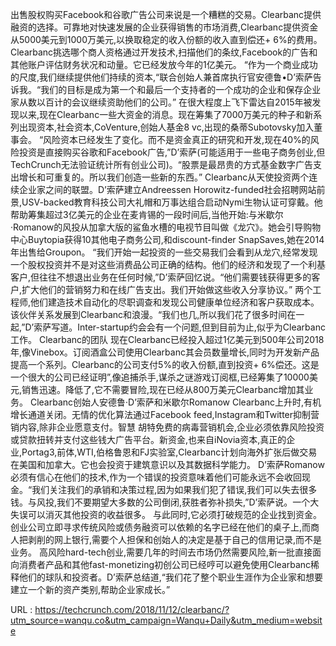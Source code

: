 出售股权购买Facebook和谷歌广告公司来说是一个糟糕的交易。Clearbanc提供融资的选择。可靠地对快速发展的企业获得销售的市场消费,Clearbanc提供资金从5000美元到1000万美元,以换取稳定的收入份额的收入直到偿还+ 6%的费用。Clearbanc挑选哪个商人资格通过开发技术,扫描他们的条纹,Facebook的广告和其他账户评估财务状况和动量。它已经发放今年的1亿美元。 
 “作为一个商业成功的尺度,我们继续提供他们持续的资本,“联合创始人兼首席执行官安德鲁•D’索萨告诉我。“我们的目标是成为第一个和最后一个支持者的一个成功的企业和保存企业家从数以百计的会议继续资助他们的公司。” 
 在很大程度上飞下雷达自2015年被发现以来,现在Clearbanc一些大资金的消息。现在筹集了7000万美元的种子和新系列出现资本,社会资本,CoVenture,创始人基金8 vc,出现的桑蒂Subotovsky加入董事会。 
 “风险资本已经发生了变化。而不是资金真正的研究和开发,现在40%的风险投资是直接购买谷歌和Facebook广告,”D’索萨(可能适用于一些电子商务创业,但TechCrunch无法验证统计所有创业公司)。“股票是最昂贵的方式基金数字广告支出增长和可重复的。所以我们创造一些新的东西。” 
 Clearbanc从天使投资两个连续企业家之间的联盟。D’索萨建立Andreessen Horowitz-funded社会招聘网站前景,USV-backed教育科技公司大礼帽和万事达组合启动Nymi生物认证可穿戴。他帮助筹集超过3亿美元的企业在麦肯锡的一段时间后,当他开始:与米歇尔·Romanow的风投从加拿大版的鲨鱼水槽的电视节目叫做《龙穴》。她会引导购物中心Buytopia获得10其他电子商务公司,和discount-finder SnapSaves,她在2014年出售给Groupon。 
 “我们开始一起投资的一些交易我们会看到从龙穴,经常发现一个股权投资并不是对这些消费品公司正确的结构。他们的经济和发现了一个利基客户,但往往不想退出业务在任何时候,”D’索萨回忆说。“他们需要钱获得更多的客户,扩大他们的营销努力和在线广告支出。我们开始做这些收入分享协议。” 
 两个工程师,他们建造技术自动化的尽职调查和发现公司健康单位经济和客户获取成本。该伙伴关系发展到Clearbanc和浪漫。“我们也几,所以我们花了很多时间在一起,”D’索萨写道。Inter-startup约会会有一个问题,但到目前为止,似乎为Clearbanc工作。 
 Clearbanc的团队 
 现在Clearbanc已经投入超过1亿美元到500年公司2018年,像Vinebox。订阅酒盒公司使用Clearbanc其会员数量增长,同时为开发新产品提高一个系列。Clearbanc的公司支付5%的收入份额,直到投资+ 6%偿还。这是一个很大的公司已经证明”,像追捕杀手,谋杀之谜游戏订阅框,已经筹集了10000美元,销售迅速。降低了,它不需要冒险,现在已经从800万美元Clearbanc增加其业务。 
 Clearbanc创始人安德鲁·D’索萨和米歇尔Romanow 
 Clearbanc上升时,有机增长通道关闭。无情的优化算法通过Facebook feed,Instagram和Twitter抑制营销内容,除非企业愿意支付。智慧 
 胡特免费的病毒营销机会,企业必须依靠风险投资或贷款扭转并支付这些钱大广告平台。新资金,也来自iNovia资本,真正的企业,Portag3,前体,WTI,伯格鲁恩和FJ实验室,Clearbanc计划向海外扩张后做交易在美国和加拿大。它也会投资于建筑意识以及其数据科学能力。 
 D’索萨Romanow必须有信心在他们的技术,作为一个错误的投资意味着他们可能永远不会收回现金。“我们关注我们的承销和决策过程,因为如果我们犯了错误,我们可以失去很多钱。与风投,我们不要期望大多数的公司倒闭,获胜者弥补损失,”D’索萨说。一个大失误可以消灭其他投资的收益很多。 
 与此同时,它必须打破规范的企业找到资金。创业公司立即寻求传统风险或债务融资可以依赖的名字已经在他们的桌子上,而商人把剥削的网上银行,需要个人担保和创始人的决定是基于自己的信用记录,而不是业务。 
 高风险hard-tech创业,需要几年的时间去市场仍然需要风险,新一批直接面向消费者产品和其他fast-monetizing初创公司已经哼可以避免使用Clearbanc稀释他们的球队和投资者。D’索萨总结道,“我们花了整个职业生涯作为企业家和想要建立一个新的资产类别,帮助企业家成长。” 
  
   
  URL : https://techcrunch.com/2018/11/12/clearbanc/?utm_source=wanqu.co&utm_campaign=Wanqu+Daily&utm_medium=website